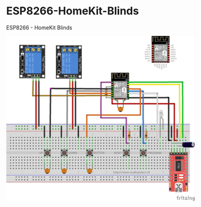 # ESP8266-HomeKit-Blinds
ESP8266 - HomeKit Blinds


![alt text](https://raw.githubusercontent.com/AchimPieters/ESP8266-HomeKit-Blinds/master/ESP8266%20-%20HomeKit%20Blinds.png "Scheme")

